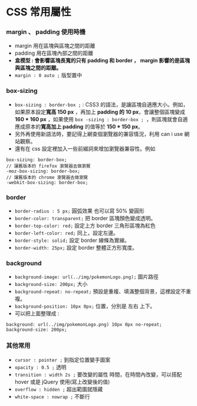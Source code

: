 # CSS 常用屬性
### margin 、 padding 使用時機
* margin 用在區塊與區塊之間的距離
* padding 用在區塊內部之間的距離
* **盒模型 : 會影響區塊長寬的只有 padding 和 border ， margin 影響的是區塊與區塊之間的距離。**
* `margin : 0 auto ;` 版型置中
### box-sizing 
* `box-sizing : border-box ;` : CSS3 的語法，是讓區塊自適應大小。例如，如果原本設定**寬高 150 px** ，再加上 **padding 的 10 px**，會讓整個區塊變成 **160 * 160 px** ，如果使用 `box -sizing : border-box ; `，則區塊就會自適應成原本的**寬高加上 padding** 的值等於 **150 * 150 px**。
* 另外再使用新語法時，要記得上網查個瀏覽器的兼容情況，利用 can i use 網站觀察。
* 還有在 css 設定裡加入一些前綴詞來增加瀏覽器兼容性。例如 
```
box-sizing: border-box;
// 讓舊版本的 firefox 瀏覽器去做瀏覽
-moz-box-sizing: border-box;  
// 讓舊版本的 chrome 瀏覽器去做瀏覽
-webkit-box-sizing: border-box; 
```
### border 
* `border-radius : 5 px;` 圓弧效果 也可以寫 50% 變圓形
* `border-color: transparent;` 把 border 區塊顏色變成透明。
* `border-top-color: red;` 設定上方 border 三角形區塊為紅色
* `border-left-color: red;` 同上，設定左邊。
* `border-style: solid;` 設定 border 線條為實線。
* `border-width: 25px;` 設定 border 整體正方形寬度。
### background
* `background-image: url(../img/pokemonLogo.png);` 圖片路徑
* `background-size: 200px;` 大小
* `background-repeat: no-repeat;` 預設是重複、填滿整個背景，這裡設定不重複。
* `background-position: 10px 0px;` 位置，分別是 左右 上下。
* 可以把上面整理成 :
```
background: url(../img/pokemonLogo.png) 10px 0px no-repeat;
background-size: 200px;
```
### 其他常用
* `cursor : pointer ;` 到指定位置變手圖案 
* `opacity : 0.5 ;` 透明
* `transition : width 2s ;`  要改變的屬性 時間，在時間內改變，可以搭配 hover 或是 jQuery 使用(寫上改變後的值)
* `overflow : hidden ;` 超出範圍就隱藏
* `white-space : nowrap ;` 不斷行